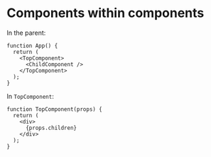 # Components within components
In the parent:
```
function App() {
  return (
    <TopComponent>
      <ChildComponent />
    </TopComponent>
  );
}
```

In `TopComponent`:
```
function TopComponent(props) {
  return (
    <div>
      {props.children}
    </div>
  );
}
```
